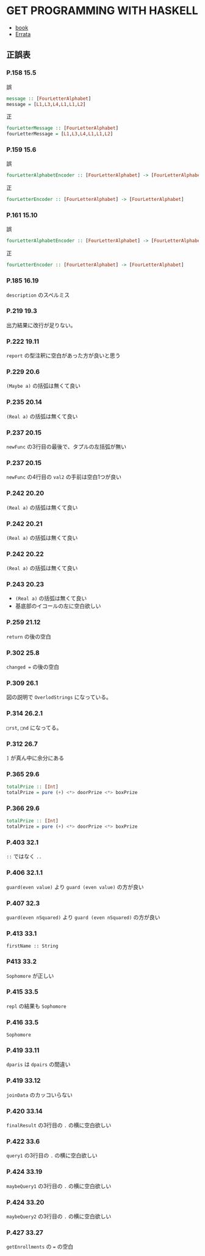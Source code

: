 # GET PROGRAMMING WITH HASKELL

- [book](https://www.manning.com/books/get-programming-with-haskell)
- [Errata](https://manning-content.s3.amazonaws.com/download/4/699ce32-de8b-4b62-880a-9cbd4a0a4624/Kurt_GetProgrammingwithHaskell_err3.html)

## 正誤表

### P.158 15.5

誤

```hs
message :: [FourLetterAlphabet]
message = [L1,L3,L4,L1,L1,L2]
```

正

```hs
fourLetterMessage :: [FourLetterAlphabet]
fourLetterMessage = [L1,L3,L4,L1,L1,L2]
```

### P.159 15.6

誤

```hs
fourLetterAlphabetEncoder :: [FourLetterAlphabet] -> [FourLetterAlphabet]
```

正

```hs
fourLetterEncoder :: [FourLetterAlphabet] -> [FourLetterAlphabet]
```

### P.161 15.10

誤

```hs
fourLetterAlphabetEncoder :: [FourLetterAlphabet] -> [FourLetterAlphabet]
```

正

```hs
fourLetterEncoder :: [FourLetterAlphabet] -> [FourLetterAlphabet]
```

### P.185 16.19

`description` のスペルミス

### P.219 19.3

出力結果に改行が足りない。

### P.222 19.11

`report` の型注釈に空白があった方が良いと思う

### P.229 20.6

`(Maybe a)` の括弧は無くて良い

### P.235 20.14

`(Real a)` の括弧は無くて良い

### P.237 20.15

`newFunc` の3行目の最後で、タプルの左括弧が無い

### P.237 20.15

`newFunc` の4行目の `val2` の手前は空白1つが良い

### P.242 20.20

`(Real a)` の括弧は無くて良い

### P.242 20.21

`(Real a)` の括弧は無くて良い

### P.242 20.22

`(Real a)` の括弧は無くて良い

### P.243 20.23

- `(Real a)` の括弧は無くて良い
- 基底部のイコールの左に空白欲しい

### P.259 21.12

`return` の後の空白

### P.302 25.8

`changed =` の後の空白

### P.309 26.1

図の説明で `OverlodStrings` になっている。

### P.314 26.2.1

`□rst`, `□nd` になってる。

### P.312 26.7

`]` が真ん中に余分にある

### P.365 29.6

```hs
totalPrize :: [Int]
totalPrize = pure (+) <*> doorPrize <*> boxPrize
```

### P.366 29.6

```hs
totalPrize :: [Int]
totalPrize = pure (+) <*> doorPrize <*> boxPrize
```

### P.403 32.1

`::` ではなく `..`

### P.406 32.1.1

`guard(even value)` より `guard (even value)` の方が良い

### P.407 32.3

`guard(even nSquared)` より `guard (even nSquared)` の方が良い

### P.413 33.1

`firstName :: String`

### P413 33.2

`Sophomore` が正しい

### P.415 33.5

`repl` の結果も `Sophomore`

### P.416 33.5

`Sophomore`

### P.419 33.11

`dparis` は `dpairs` の間違い

### P.419 33.12

`joinData` のカッコいらない

### P.420 33.14

`finalResult` の3行目の `.` の横に空白欲しい

### P.422 33.6

`query1` の3行目の `.` の横に空白欲しい

### P.424 33.19

`maybeQuery1` の3行目の `.` の横に空白欲しい

### P.424 33.20

`maybeQuery2` の3行目の `.` の横に空白欲しい

### P.427 33.27

`getEnrollments` の `=` の空白